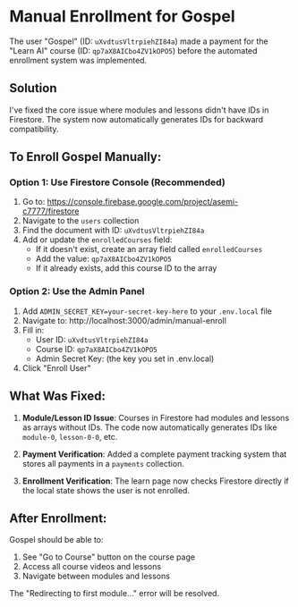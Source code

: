 # Manual Enrollment for Gospel

The user "Gospel" (ID: `uXvdtusVltrpiehZI84a`) made a payment for the "Learn AI" course (ID: `qp7aX8AICbo4ZV1kOPO5`) before the automated enrollment system was implemented.

## Solution

I've fixed the core issue where modules and lessons didn't have IDs in Firestore. The system now automatically generates IDs for backward compatibility.

## To Enroll Gospel Manually:

### Option 1: Use Firestore Console (Recommended)
1. Go to: https://console.firebase.google.com/project/asemi-c7777/firestore
2. Navigate to the `users` collection
3. Find the document with ID: `uXvdtusVltrpiehZI84a`
4. Add or update the `enrolledCourses` field:
   - If it doesn't exist, create an array field called `enrolledCourses`
   - Add the value: `qp7aX8AICbo4ZV1kOPO5`
   - If it already exists, add this course ID to the array

### Option 2: Use the Admin Panel
1. Add `ADMIN_SECRET_KEY=your-secret-key-here` to your `.env.local` file
2. Navigate to: http://localhost:3000/admin/manual-enroll
3. Fill in:
   - User ID: `uXvdtusVltrpiehZI84a`
   - Course ID: `qp7aX8AICbo4ZV1kOPO5`
   - Admin Secret Key: (the key you set in .env.local)
4. Click "Enroll User"

## What Was Fixed:

1. **Module/Lesson ID Issue**: Courses in Firestore had modules and lessons as arrays without IDs. The code now automatically generates IDs like `module-0`, `lesson-0-0`, etc.

2. **Payment Verification**: Added a complete payment tracking system that stores all payments in a `payments` collection.

3. **Enrollment Verification**: The learn page now checks Firestore directly if the local state shows the user is not enrolled.

## After Enrollment:

Gospel should be able to:
1. See "Go to Course" button on the course page
2. Access all course videos and lessons
3. Navigate between modules and lessons

The "Redirecting to first module..." error will be resolved.
